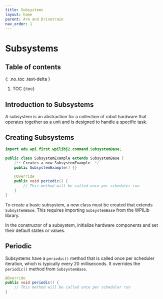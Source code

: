 ```yaml
---
title: Subsystems
layout: home
parent: Arm and Drivetrain
nav_order: 1
---
```


# Subsystems

## Table of contents
{: .no_toc .text-delta }

1. TOC
{:toc}

## Introduction to Subsystems

A subsystem is an abstraction for a collection of robot hardware that operates together as a unit and is designed to handle a specific task. 

## Creating Subsystems

```java
import edu.wpi.first.wpilibj2.command.SubsystemBase;

public class SubsystemExample extends SubsystemBase {
    /** Creates a new SubsystemExample. */
    public SubsystemExample() {}

    @Override
    public void periodic() {
        // This method will be called once per scheduler run
    }
}
```

To create a basic subsystem, a new class must be created that extends `SubsystemBase`. This requires importing `SubsystemBase` from the WPILib library. 

In the constructor of a subsystem, initialize hardware components and set their default states or values.

## Periodic

Subsystems have a `periodic()` method that is called once per scheduler iteration, which is typically every 20 milliseconds. It overrides the `periodic()` method from `SubsystemBase`.

```java
@Override
public void periodic() {
    // This method will be called once per scheduler run
}
```